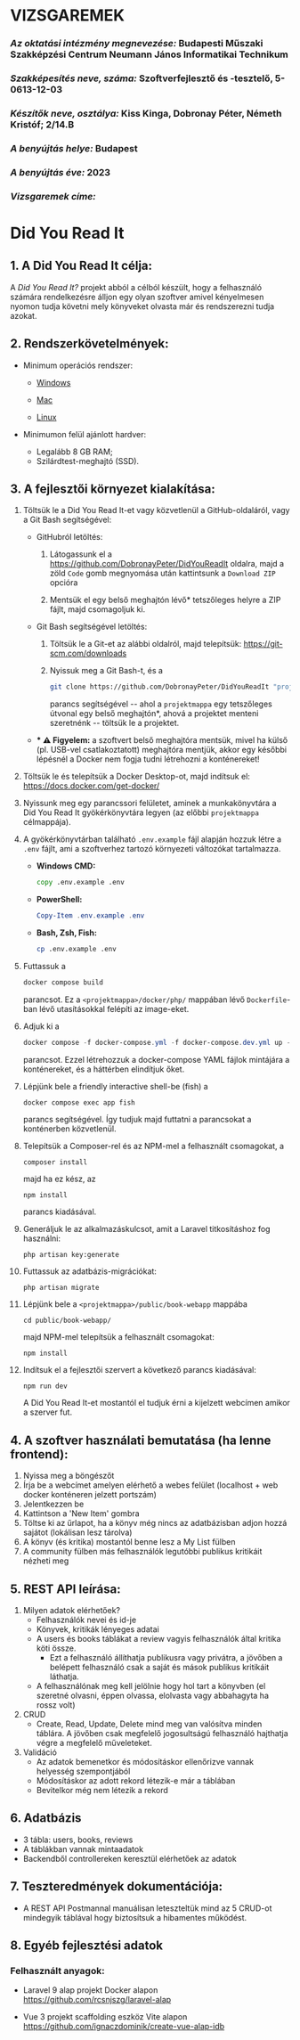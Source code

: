 # VIZSGAREMEK
### *Az oktatási intézmény megnevezése:* Budapesti Műszaki Szakképzési Centrum Neumann János Informatikai Technikum
### *Szakképesítés neve, száma:* Szoftverfejlesztő és -tesztelő, 5-0613-12-03
### *Készítők neve, osztálya:* Kiss Kinga, Dobronay Péter, Németh Kristóf; 2/14.B
### *A benyújtás helye:* Budapest
### *A benyújtás éve:* 2023

### *Vizsgaremek címe:*
# Did You Read It

## 1. A Did You Read It célja:
A _Did You Read It?_ projekt abból a célból készült, hogy a felhasználó számára rendelkezésre álljon egy olyan szoftver amivel kényelmesen nyomon tudja követni mely könyveket olvasta már és rendszerezni tudja azokat.
## 2. Rendszerkövetelmények:

- Minimum operációs rendszer:

  - [Windows](https://docs.docker.com/desktop/install/windows-install/#system-requirements)

  - [Mac](https://docs.docker.com/desktop/install/mac-install/#system-requirements)

  - [Linux](https://docs.docker.com/desktop/install/linux-install/#system-requirements)

- Minimumon felül ajánlott hardver:
  
  - Legalább 8 GB RAM;
  - Szilárdtest-meghajtó (SSD). 

## 3. A fejlesztői környezet kialakítása:

1. Töltsük le a Did You Read It-et vagy közvetlenül a GitHub-oldaláról, vagy a Git Bash segítségével:

   - GitHubról letöltés:

     1. Látogassunk el a https://github.com/DobronayPeter/DidYouReadIt oldalra, majd a zöld `Code` gomb megnyomása után kattintsunk a `Download ZIP` opcióra
     
     2. Mentsük el egy belső meghajtón lévő* tetszőleges helyre a ZIP fájlt, majd csomagoljuk ki.
     
   - Git Bash segítségével letöltés:
     
     1. Töltsük le a Git-et az alábbi oldalról, majd telepítsük: https://git-scm.com/downloads
     
     2. Nyissuk meg a Git Bash-t, és a
        
        ```bash
        git clone https://github.com/DobronayPeter/DidYouReadIt "projektmappa"
        ```
        
        parancs segítségével -- ahol a `projektmappa` egy tetszőleges útvonal egy belső meghajtón*, ahová a projektet menteni szeretnénk -- töltsük le a projektet.

   - **\* ⚠ Figyelem:** a szoftvert belső meghajtóra mentsük, mivel ha külső (pl. USB-vel csatlakoztatott) meghajtóra mentjük, akkor egy későbbi lépésnél a Docker nem fogja tudni létrehozni a konténereket!

2. Töltsük le és telepítsük a Docker Desktop-ot, majd indítsuk el: https://docs.docker.com/get-docker/

3. Nyissunk meg egy parancssori felületet, aminek a munkakönyvtára a Did You Read It gyökérkönyvtára legyen (az előbbi `projektmappa` célmappája).

4. A gyökérkönyvtárban található `.env.example` fájl alapján hozzuk létre a `.env` fájlt, ami a szoftverhez tartozó környezeti változókat tartalmazza.
   
   - **Windows CMD:**
   
     ```bat
     copy .env.example .env
     ```
   
   - **PowerShell:**
   
     ```powershell
     Copy-Item .env.example .env
     ```
   
   - **Bash, Zsh, Fish:**
   
     ```bash
     cp .env.example .env
     ```

5. Futtassuk a
   
   ```bash
   docker compose build
   ```
   
   parancsot. Ez a `<projektmappa>/docker/php/` mappában lévő `Dockerfile`-ban lévő utasításokkal felépíti az image-eket.
   
6. Adjuk ki a
   
   ```powershell
   docker compose -f docker-compose.yml -f docker-compose.dev.yml up -d
   ```

   parancsot. Ezzel létrehozzuk a docker-compose YAML fájlok mintájára a konténereket, és a háttérben elindítjuk őket.

7. Lépjünk bele a friendly interactive shell-be (fish) a

   ```bash
   docker compose exec app fish
   ```

   parancs segítségével. Így tudjuk majd futtatni a parancsokat a konténerben közvetlenül.
   
8. Telepítsük a Composer-rel és az NPM-mel a felhasznált csomagokat, a

   ```fish
   composer install
   ```

   majd ha ez kész, az

   ```fish
   npm install
   ```

   parancs kiadásával.

9. Generáljuk le az alkalmazáskulcsot, amit a Laravel titkosításhoz fog használni:

   ```fish
   php artisan key:generate
   ```

10. Futtassuk az adatbázis-migrációkat:
    
    ```fish
    php artisan migrate
    ```

11. Lépjünk bele a `<projektmappa>/public/book-webapp` mappába

    ```fish
    cd public/book-webapp/
    ```

    majd NPM-mel telepítsük a felhasznált csomagokat:

    ```fish
    npm install
    ```

12. Indítsuk el a fejlesztői szervert a következő parancs kiadásával:
    
    ```fish
    npm run dev
    ```
     
    A Did You Read It-et mostantól el tudjuk érni a kijelzett webcímen amikor a szerver fut.

## 4. A szoftver használati bemutatása (ha lenne frontend):
1. Nyissa meg a böngészőt
2. Írja be a webcímet amelyen elérhető a webes felület (localhost + web docker konténeren jelzett portszám)
3. Jelentkezzen be
4. Kattintson a 'New Item' gombra
5. Töltse ki az űrlapot, ha a könyv még nincs az adatbázisban adjon hozzá sajátot (lokálisan lesz tárolva)
6. A könyv (és kritika) mostantól benne lesz a My List fülben
7. A community fülben más felhasználók legutóbbi publikus kritikáit nézheti meg

## 5. REST API leírása:
1. Milyen adatok elérhetőek?
   - Felhasználók nevei és id-je
   - Könyvek, kritikák lényeges adatai
   - A users és books táblákat a review vagyis felhasználók által kritika köti össze. 
      - Ezt a felhasználó állíthatja publikusra vagy privátra, a jövőben a belépett felhasználó csak a saját és mások publikus kritikáit láthatja.
   - A felhasználónak meg kell jelölnie hogy hol tart a könyvben (el szeretné olvasni, éppen olvassa, elolvasta vagy abbahagyta ha rossz volt)
2. CRUD
   - Create, Read, Update, Delete mind meg van valósítva minden táblára. A jövőben csak megfelelő jogosultságú felhasználó hajthatja végre a megfelelő műveleteket.
3. Validáció
   - Az adatok bemenetkor és módosításkor ellenőrizve vannak helyesség szempontjából
   - Módosításkor az adott rekord létezik-e már a táblában
   - Bevitelkor még nem létezik a rekord

## 6. Adatbázis
   - 3 tábla: users, books, reviews
   - A táblákban vannak mintaadatok
   - Backendből controllereken keresztül elérhetőek az adatok

## 7. Teszteredmények dokumentációja:
   - A REST API Postmannal manuálisan leteszteltük mind az 5 CRUD-ot mindegyik táblával hogy biztosítsuk a hibamentes működést.

## 8. Egyéb fejlesztési adatok
### Felhasznált anyagok:

- Laravel 9 alap projekt Docker alapon   
https://github.com/rcsnjszg/laravel-alap

- Vue 3 projekt scaffolding eszköz Vite alapon  
https://github.com/ignaczdominik/create-vue-alap-idb